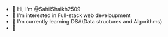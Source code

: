 - 👋 Hi, I’m @SahilShaikh2509
- 👀 I’m interested in Full-stack web develoupment
- 🌱 I’m currently learning DSA(Data structures and Algorithms)
- 💞️


<!---
SahilShaikh2509/SahilShaikh2509 is a ✨ special ✨ repository because its `README.md` (this file) appears on your GitHub profile.
You can click the Preview link to take a look at your changes.
--->

